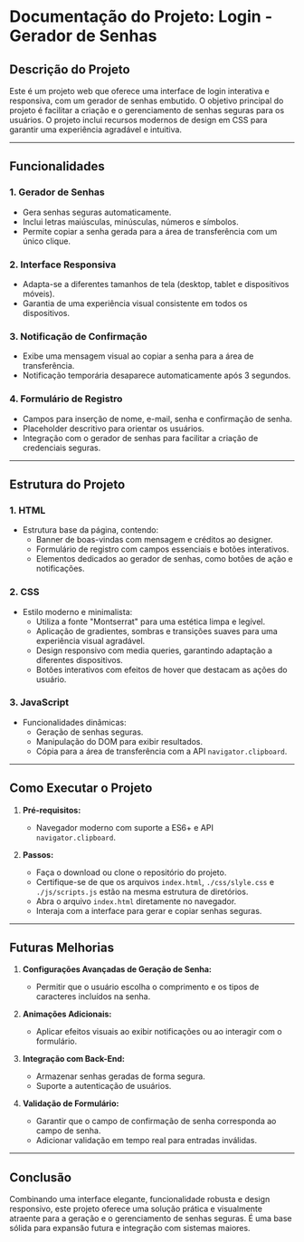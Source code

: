 # Documentação do Projeto: Login - Gerador de Senhas

## **Descrição do Projeto**

Este é um projeto web que oferece uma interface de login interativa e responsiva, com um gerador de senhas embutido. O objetivo principal do projeto é facilitar a criação e o gerenciamento de senhas seguras para os usuários. O projeto inclui recursos modernos de design em CSS para garantir uma experiência agradável e intuitiva.

---

## **Funcionalidades**

### **1. Gerador de Senhas**

-   Gera senhas seguras automaticamente.
-   Inclui letras maiúsculas, minúsculas, números e símbolos.
-   Permite copiar a senha gerada para a área de transferência com um único clique.

### **2. Interface Responsiva**

-   Adapta-se a diferentes tamanhos de tela (desktop, tablet e dispositivos móveis).
-   Garantia de uma experiência visual consistente em todos os dispositivos.

### **3. Notificação de Confirmação**

-   Exibe uma mensagem visual ao copiar a senha para a área de transferência.
-   Notificação temporária desaparece automaticamente após 3 segundos.

### **4. Formulário de Registro**

-   Campos para inserção de nome, e-mail, senha e confirmação de senha.
-   Placeholder descritivo para orientar os usuários.
-   Integração com o gerador de senhas para facilitar a criação de credenciais seguras.

---

## **Estrutura do Projeto**

### **1. HTML**

-   Estrutura base da página, contendo:
    -   Banner de boas-vindas com mensagem e créditos ao designer.
    -   Formulário de registro com campos essenciais e botões interativos.
    -   Elementos dedicados ao gerador de senhas, como botões de ação e notificações.

### **2. CSS**

-   Estilo moderno e minimalista:
    -   Utiliza a fonte "Montserrat" para uma estética limpa e legível.
    -   Aplicação de gradientes, sombras e transições suaves para uma experiência visual agradável.
    -   Design responsivo com media queries, garantindo adaptação a diferentes dispositivos.
    -   Botões interativos com efeitos de hover que destacam as ações do usuário.

### **3. JavaScript**

-   Funcionalidades dinâmicas:
    -   Geração de senhas seguras.
    -   Manipulação do DOM para exibir resultados.
    -   Cópia para a área de transferência com a API `navigator.clipboard`.

---

## **Como Executar o Projeto**

1. **Pré-requisitos:**

    - Navegador moderno com suporte a ES6+ e API `navigator.clipboard`.

2. **Passos:**
    - Faça o download ou clone o repositório do projeto.
    - Certifique-se de que os arquivos `index.html`, `./css/slyle.css` e `./js/scripts.js` estão na mesma estrutura de diretórios.
    - Abra o arquivo `index.html` diretamente no navegador.
    - Interaja com a interface para gerar e copiar senhas seguras.

---

## **Futuras Melhorias**

1. **Configurações Avançadas de Geração de Senha:**

    - Permitir que o usuário escolha o comprimento e os tipos de caracteres incluídos na senha.

2. **Animações Adicionais:**

    - Aplicar efeitos visuais ao exibir notificações ou ao interagir com o formulário.

3. **Integração com Back-End:**

    - Armazenar senhas geradas de forma segura.
    - Suporte a autenticação de usuários.

4. **Validação de Formulário:**
    - Garantir que o campo de confirmação de senha corresponda ao campo de senha.
    - Adicionar validação em tempo real para entradas inválidas.

---

## **Conclusão**

Combinando uma interface elegante, funcionalidade robusta e design responsivo, este projeto oferece uma solução prática e visualmente atraente para a geração e o gerenciamento de senhas seguras. É uma base sólida para expansão futura e integração com sistemas maiores.
